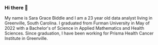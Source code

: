 ### Hi there 👋

<!--
**saragracebiddle/saragracebiddle** is a ✨ _special_ ✨ repository because its `README.md` (this file) appears on your GitHub profile.

Here are some ideas to get you started:

- 🔭 I’m currently working on ...
- 🌱 I’m currently learning ...
- 👯 I’m looking to collaborate on ...
- 🤔 I’m looking for help with ...
- 💬 Ask me about ...
- 📫 How to reach me: ...
- 😄 Pronouns: ...
- ⚡ Fun fact: ...
-->


My name is Sara Grace Biddle and I am a 23 year old data analyst living in Greenville, South Carolina. I graduated from Furman University in May of 2022 with a Bachelor's of Science in Applied Mathematics and Health Sciences. Since graduation, I have been working for Prisma Health Cancer Institute in Greenville. 
